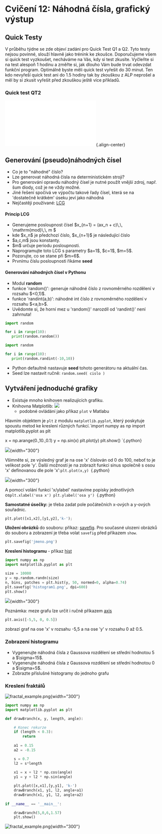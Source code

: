 # Cvičení 12: Náhodná čísla, grafický výstup

## Quick Testy

V průběhu týdne se zde objeví zadání pro Quick Test Q1 a Q2. Tyto testy
nejsou povinné, slouží hlavně jako trénink ke zkoušce. Doporučujeme všem
si quick test vyzkoušet, necháváme na Vás, kdy si test zkusíte. Vyčleňte
si na test alespoň 1 hodinu a změřte si, jak dlouho Vám bude trvat
odevzdat funkční program. Optimálně byste měli quick test vyřešit do 30
minut. Ten kdo nevyřeší quick test ani do 1.5 hodiny tak by zkouškou z
ALP neprošel a měl by si zkusit vyřešit před zkouškou ještě více
příkladů.

### Quick test QT2

![slovnik.txt](/courses/b3b33alp/cviceni/slovnik.txt){.align-center}

## Generování (pseudo)náhodných čísel

-   Co je to \"náhodné\" číslo?
-   Lze generovat náhodná čísla na deterministickém stroji?
-   Pro generování opravdu náhodný čísel je nutné použít vnější zdroj,
    např. šum diody, což je ne vždy možné.
-   Jiné řešení spočívá ve výpočtu takové řady čísel, která se na
    \'dostatečně krátkém\' úseku jeví jako náhodná
-   Nejčastěji používané:
    [LCG](https://en.wikipedia.org/wiki/Linear_congruential_generator)

#### Princip LCG

-   Generujeme posloupnost čísel \$x\_{n+1} = (ax_n + c)\\,\\,
    \\mathrm{mod}\\,\\, m \$
-   kde \$x_n\$ je předchozí číslo, \$x\_{n+1}\$ je následující číslo
-   \$a,c,m\$ jsou konstanty.
-   \$m\$ určuje periodu posloupnosti.
-   Naprogramujte toto LCG s parametry \$a=1\$, \$c=1\$, \$m=5\$.
-   Pozorujte, co se stane při \$m=6\$.
-   Prvnímu číslu posloupnosti říkáme **seed**

#### Generování náhodných čísel v Pythonu

-   Modul **random**
-   funkce \'random()\': generuje náhodné číslo z rovnoměrného rozdělení
    v rozsahu \$\<0,1)\$.
-   funkce \'randint(a,b)\': náhodné int číslo z rovnoměrného rozdělení
    v rozsahu \$\<a,b\>\$.
-   Uvědomte si, že horní mez u \'random()\' narozdíl od \'randint()\'
    není zahrnuta!

``` python
import random

for i in range(10):
   print(random.random())
```

``` python
import random

for i in range(10):
   print(random.randint(-10,10))
```

-   Python defaultně nastavuje **seed** tohoto generátoru na aktuální
    čas.
-   Seed lze nastavit ručně: `random.seed( cislo )`

## Vytváření jednoduché grafiky

-   Existuje mnoho knihoven realizujících grafiku.
-   Knihovna Matplotlib: ![](http://matplotlib.org/)
    -   podobné ovládání jako příkaz `plot` v Matlabu

Hlavním objektem je `plt` z modulu `matplotlib.pyplot`, který poskytuje
spoustu metod ke kreslení různých funkcí.`import numpy as np
import matplotlib.pyplot as plt

x = np.arange(0.,10.,0.1)
y = np.sin(x)
plt.plot(y)
plt.show()
`{.python}

![](/courses/b3b33alp/cviceni/graf1.png){width="300"}

Všimněte si, ze výsledný graf je na ose \'x\' číslován od 0 do 100,
neboť to je velikost pole \'y\'. Další možností je na zobrazit funkci
sinus společně s osou \'x\' definovanou dle pole \'x\':`plt.plot(x,y)
`{.python}

![](/courses/b3b33alp/cviceni/graf2.png){width="300"}

A pomocí volání funkcí \'x/ylabel\' nastavíme popisky jednotlivých
os`plt.xlabel('osa x')
plt.ylabel('osa y')
`{.python}

**Samostatné úsečky:** je třeba zadat pole počátečních x-ových a y-ových
souřadnic.

``` python
plt.plot([x1,x2],[y1,y2],'k-');
```

**Uložení obrázků** do souboru: příkaz:
[savefig](http://matplotlib.org/api/pyplot_api.html#matplotlib.pyplot.savefig).
Pro současné ulozeni obrázků do souboru a zobrazení je třeba volat
`savefig` před příkazem `show`.

``` python
plt.savefig('jmeno.png')
```

**Kreslení histogramu** - příkaz
[hist](http://matplotlib.org/api/pyplot_api.html#matplotlib.pyplot.hist)

``` python
import numpy as np
import matplotlib.pyplot as plt

size = 10000
y = np.random.randn(size)
n, bins, patches = plt.hist(y, 50, normed=0, alpha=0.74)
plt.savefig('histogram1.png', dpi=600)
plt.show()
```

![](/courses/b3b33alp/cviceni/histogram1.png){width="300"}

Poznámka: meze grafu lze určit i ručně příkazem
[axis](http://matplotlib.org/api/pyplot_api.html#matplotlib.pyplot.axis)

``` python
plt.axis([-5,5, 0, 0.5])
```

zobrazí graf na ose \'x\' v rozsahu -5,5 a na ose \'y\' v rozsahu 0 až
0.5.

### Zobrazení histogramu

-   Vygenerujte náhodná čísla z Gaussova rozdělení se střední hodnotou 5
    a \$\\sigma=15\$.
-   Vygenerujte náhodná čísla z Gaussova rozdělení se střední hodnotou 0
    a \$\\sigma=5\$.
-   Zobrazte příslušné histogramy do jednoho grafu

### Kreslení fraktálů

![fractal_example.png](/courses/b3b33alp/cviceni/fractal_example.png){width="300"}

``` python
import numpy as np
import matplotlib.pyplot as plt

def drawBranch(x, y, length, angle):

    # Konec rekurze
    if (length < 0.3):
        return
        
    a1 = 0.15
    a2 = -0.15

    s = 0.7
    l2 = s*length
    
    x1 = x + l2 * np.cos(angle)
    y1 = y + l2 * np.sin(angle)

    plt.plot([x,x1],[y,y1], 'k-')
    drawBranch(x1, y1, l2, angle+a1)
    drawBranch(x1, y1, l2, angle+a2)
    
if __name__ == '__main__':

    drawBranch(5,0,6,1.57)
    plt.show()

```

![fractal_example.png](/courses/b3b33alp/cviceni/fractal_example.png){width="300"}
